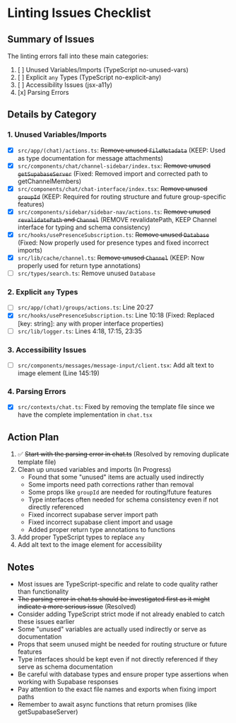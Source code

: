 # Linting Issues Checklist

## Summary of Issues
The linting errors fall into these main categories:

1. [ ] Unused Variables/Imports (TypeScript no-unused-vars)
2. [ ] Explicit `any` Types (TypeScript no-explicit-any)
3. [ ] Accessibility Issues (jsx-a11y)
4. [x] Parsing Errors

## Details by Category

### 1. Unused Variables/Imports
- [x] `src/app/(chat)/actions.ts`: ~~Remove unused `FileMetadata`~~ (KEEP: Used as type documentation for message attachments)
- [x] `src/components/chat/channel-sidebar/index.tsx`: ~~Remove unused `getSupabaseServer`~~ (Fixed: Removed import and corrected path to getChannelMembers)
- [x] `src/components/chat/chat-interface/index.tsx`: ~~Remove unused `groupId`~~ (KEEP: Required for routing structure and future group-specific features)
- [x] `src/components/sidebar/sidebar-nav/actions.ts`: ~~Remove unused `revalidatePath` and `Channel`~~ (REMOVE revalidatePath, KEEP Channel interface for typing and schema consistency)
- [x] `src/hooks/usePresenceSubscription.ts`: ~~Remove unused `Database`~~ (Fixed: Now properly used for presence types and fixed incorrect imports)
- [x] `src/lib/cache/channel.ts`: ~~Remove unused `Channel`~~ (KEEP: Now properly used for return type annotations)
- [ ] `src/types/search.ts`: Remove unused `Database`

### 2. Explicit `any` Types
- [ ] `src/app/(chat)/groups/actions.ts`: Line 20:27
- [x] `src/hooks/usePresenceSubscription.ts`: Line 10:18 (Fixed: Replaced [key: string]: any with proper interface properties)
- [ ] `src/lib/logger.ts`: Lines 4:18, 17:15, 23:35

### 3. Accessibility Issues
- [ ] `src/components/messages/message-input/client.tsx`: Add alt text to image element (Line 145:19)

### 4. Parsing Errors
- [x] `src/contexts/chat.ts`: Fixed by removing the template file since we have the complete implementation in `chat.tsx`

## Action Plan
1. ✅ ~~Start with the parsing error in chat.ts~~ (Resolved by removing duplicate template file)
2. Clean up unused variables and imports (In Progress)
   - Found that some "unused" items are actually used indirectly
   - Some imports need path corrections rather than removal
   - Some props like `groupId` are needed for routing/future features
   - Type interfaces often needed for schema consistency even if not directly referenced
   - Fixed incorrect supabase server import path
   - Fixed incorrect supabase client import and usage
   - Added proper return type annotations to functions
3. Add proper TypeScript types to replace `any`
4. Add alt text to the image element for accessibility

## Notes
- Most issues are TypeScript-specific and relate to code quality rather than functionality
- ~~The parsing error in chat.ts should be investigated first as it might indicate a more serious issue~~ (Resolved)
- Consider adding TypeScript strict mode if not already enabled to catch these issues earlier
- Some "unused" variables are actually used indirectly or serve as documentation
- Props that seem unused might be needed for routing structure or future features
- Type interfaces should be kept even if not directly referenced if they serve as schema documentation
- Be careful with database types and ensure proper type assertions when working with Supabase responses
- Pay attention to the exact file names and exports when fixing import paths
- Remember to await async functions that return promises (like getSupabaseServer) 